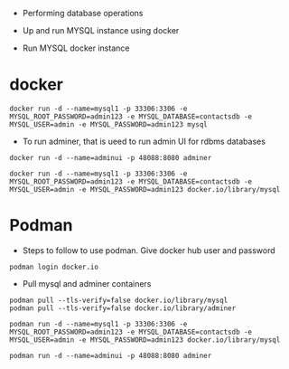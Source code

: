 - Performing database operations

- Up and run MYSQL instance using docker

- Run MYSQL docker instance 

# docker
```
docker run -d --name=mysql1 -p 33306:3306 -e MYSQL_ROOT_PASSWORD=admin123 -e MYSQL_DATABASE=contactsdb -e MYSQL_USER=admin -e MYSQL_PASSWORD=admin123 mysql
```

- To run adminer, that is ueed to run admin UI for rdbms databases

```
docker run -d --name=adminui -p 48088:8080 adminer
```
```
docker run -d --name=mysql1 -p 33306:3306 -e MYSQL_ROOT_PASSWORD=admin123 -e MYSQL_DATABASE=contactsdb -e MYSQL_USER=admin -e MYSQL_PASSWORD=admin123 docker.io/library/mysql
```


# Podman

- Steps to follow to use podman. Give docker hub user and password

```
podman login docker.io
```

- Pull mysql and adminer containers

```
podman pull --tls-verify=false docker.io/library/mysql
podman pull --tls-verify=false docker.io/library/adminer
```

```
podman run -d --name=mysql1 -p 33306:3306 -e MYSQL_ROOT_PASSWORD=admin123 -e MYSQL_DATABASE=contactsdb -e MYSQL_USER=admin -e MYSQL_PASSWORD=admin123 docker.io/library/mysql
```

```
podman run -d --name=adminui -p 48088:8080 adminer
```


